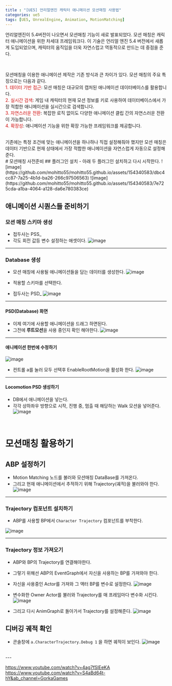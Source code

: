 ```yaml
---
title : "[UE5] 언리얼엔진 캐릭터 애니메이션 모션매칭 사용법"
categories: ue5
tags: [UE5, UnrealEngine, Animation, MotionMatching]
---
```


언리얼엔진이 5.4버전이 나오면서 모션매칭 기능이 새로 발표되었다.
모션 매칭은 캐릭터 애니메이션을 위한 차세대 프레임워크다. 이 기술은 언리얼 엔진 5.4 버전에서 새롭게 도입되었으며, 캐릭터의 움직임을 더욱 자연스럽고 역동적으로 만드는 데 중점을 준다.

<br>
<p>
모션매칭을 이용한 애니메이션 제작은 기존 방식과 큰 차이가 있다. 모션 매칭의 주요 특징으로는 다음과 같다.<br>
<font color='dodgerred'>1. 데이터 기반 접근</font>: 모션 매칭은 대규모의 캡처된 애니메이션 데이터베이스를 활용합니다.<br>
<font color='dodgerred'>2. 실시간 검색</font>: 게임 내 캐릭터의 현재 모션 정보를 키로 사용하여 데이터베이스에서 가장 적합한 애니메이션을 실시간으로 검색합니다.<br>
<font color='dodgerred'>3. 자연스러운 전환</font>: 복잡한 로직 없이도 다양한 애니메이션 클립 간의 자연스러운 전환이 가능합니다.<br>
<font color='dodgerred'>4. 확장성</font>: 애니메이션 기능을 위한 확장 가능한 프레임워크를 제공합니다.<br>
</p>

<br>
기존에는 특정 조건에 맞는 애니메이션을 하나하나 직접 설정해줘야 했지만 모션 매칭은 데이터 기반으로 현재 상태에서 가장 적합한 애니메이션을 자연스럽게 자동으로 설정해준다.

<br>
# 모션매칭 사전준비
## 플러그인 설치
- 아래 두 플러그인 설치하고 다시 시작한다.
![image](https://github.com/mohitto55/mohitto55.github.io/assets/154340583/dbc4cc87-7a25-4b1d-ba26-266c97506563)
![image](https://github.com/mohitto55/mohitto55.github.io/assets/154340583/7e725cda-a1ba-4064-a128-da6e780383ce)

## 애니메이션 시퀀스들 준비하기
### 모션 매칭 스키마 생성
- 접두사는 PSS_
- 각도 회전 값등 변수 설정하는 애셋이다.
![image](https://github.com/mohitto55/mohitto55.github.io/assets/154340583/331aea83-d937-4559-845f-ecc26b726c6c)

---

### Database 생성
- 모션 매칭에 사용될 애니메이션들을 담는 데이터를 생성한다.
![image](https://github.com/mohitto55/mohitto55.github.io/assets/154340583/6c101550-6a54-4a12-a0b9-da28e1352eeb)

- 적용할 스키마를 선택한다.
- 접두사는 PSD_
![image](https://github.com/mohitto55/mohitto55.github.io/assets/154340583/04961922-19f6-47d4-88e8-5692eacf7047)

---

#### PSD(Database) 화면
- 이제 여기에 사용할 애니메이션을 드래그 하면된다.
- 그전에 **루트모션**을 사용 중인지 확인 해야한다.
![image](https://github.com/mohitto55/mohitto55.github.io/assets/154340583/896d1c75-1c1b-4a07-b845-d8cf73b2a123)

---

#### 애니메이션 한번에 수정하기
![image](https://github.com/mohitto55/mohitto55.github.io/assets/154340583/5e49972c-c46e-436e-90dd-29f8af77b1ee)

- 컨트롤 a를 눌러 모두 선택후 EnableRootMotion을 활성화 한다.
![image](https://github.com/mohitto55/mohitto55.github.io/assets/154340583/e10b9b6c-489e-4f8f-af60-5610d371c867)

---

#### Locomotion PSD 생성하기
- DB에서 애니메이션을 넣는다.
- 각각 상하좌우 방향으로 시작, 진행 중, 멈출 때 해당하는 Walk 모션을 넣어준다.
![image](https://github.com/mohitto55/mohitto55.github.io/assets/154340583/36724702-59f2-4684-a817-0ae49418333f)

<br>

# 모션매칭 활용하기
## ABP 설정하기
- Motion Matching 노드를 불러와 모션매칭 DataBase를 가져온다.
- 그리고 현재 애니메이션에서 추적하기 위해 Trajectory(궤적)을 불러와야 한다.
![image](https://github.com/mohitto55/mohitto55.github.io/assets/154340583/6c49c019-d49b-4f55-af2a-4ab987c59842)

---

### Trajectory 컴포넌트 설치하기
- ABP를 사용할 BP에서 `Character Trajectory` 컴포넌트를 부착한다.

![image](https://github.com/mohitto55/mohitto55.github.io/assets/154340583/31db32d6-577e-49b2-9075-bc079c638a43)

---

### Trajectory 정보 가져오기
- ABP와 BP의 Trajectory를 연결해야한다.
- 그렇기 위해선 ABP의 EventGraph에서 자신을 사용하는 BP를 가져와야 한다.
- 자신을 사용중인 Actor를 가져와 그 액터 BP를 변수로 설정한다.
![image](https://github.com/mohitto55/mohitto55.github.io/assets/154340583/128cb3a3-5f92-4268-a926-57aeb39bb0dd)

- 변수화한 Owner Actor를 불러와 Trajectory를 매 프레임마다 변수화 시킨다.
![image](https://github.com/mohitto55/mohitto55.github.io/assets/154340583/c697f497-df56-46d3-bed8-1bb8e34fdb2f)

- 그리고 다시 AnimGraph로 돌아가서 Trajectory를 설정해준다.
![image](https://github.com/mohitto55/mohitto55.github.io/assets/154340583/a5b14922-a3a4-4367-b352-58a285a1615d)

## 디버깅 궤적 확인
- 콘솔창에 `a.CharacterTrajectory.Debug 1` 을 하면 궤적이 보인다.
![image](https://github.com/mohitto55/mohitto55.github.io/assets/154340583/592c0d2d-152c-4334-864a-909b3613afec)



<br>
---
<br>

<div class="Reference">
<div class="callout-header"> </div>
<p>
<a href="https://www.youtube.com/watch?v=4ag7fSlEeKA">https://www.youtube.com/watch?v=4ag7fSlEeKA</a>
<a href="https://www.youtube.com/watch?v=S4aBd64t-hY&ab_channel=GorkaGames">https://www.youtube.com/watch?v=S4aBd64t-hY&ab_channel=GorkaGames</a>
</p>
</div>